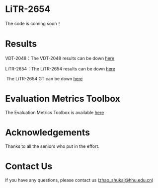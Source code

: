 # LiTR-2654

The code is coming soon！

# Results

VDT-2048：The VDT-2048 results can be down  [here](https://pan.baidu.com/s/1aZbVP7rBjMoYg-Fjy3QIHw&pwd=dnrv 
)

LiTR-2654：The LiTR-2654 results can be down [here](https://pan.baidu.com/s/12nFfdIWzKiSA57Sarwju4gpwd=4ps7 
)

​           The LiTR-2654 GT can be down [here](https://pan.baidu.com/s/1JTq9IG-1aGMawGv1nP9Bfgpwd=w58e 
)


# Evaluation Metrics Toolbox

The Evaluation Metrics Toolbox is available [here](https://github.com/lartpang/PySODMetrics)

# Acknowledgements

Thanks to all the seniors who put in the effort.

# Contact Us

If you have any questions, please contact us (zhao_shukai@hhu.edu.cn)

